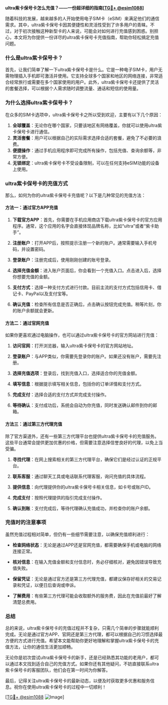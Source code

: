 **ultra紫卡保号卡怎么充值？——一份超详细的指南[[TG💪+ @esim1088](https://t.me/s/esim1088)]**

随着科技的发展，越来越多的人开始使用电子SIM卡（eSIM）来满足他们的通信需求。其中，ultra紫卡保号卡因其便捷性和灵活性受到了许多用户的青睐。不过，对于初次接触这种新型卡的人来说，可能会对如何进行充值感到困惑。别担心，本文将为你提供一份详尽的ultra紫卡保号卡充值指南，帮助你轻松搞定充值问题。

### 什么是ultra紫卡保号卡？

首先，让我们简单了解一下ultra紫卡保号卡是什么。它是一种电子SIM卡，用户无需物理插入手机即可激活并使用。它支持全球多个国家和地区的网络连接，非常适合经常旅行或需要在多个国家使用的用户。此外，ultra紫卡保号卡还提供了灵活的套餐选择，可以根据个人需求随时调整流量、通话和短信的使用量。

### 为什么选择ultra紫卡保号卡？

在众多的SIM卡选项中，ultra紫卡保号卡之所以受到欢迎，主要有以下几个原因：

1. **全球覆盖**：无论你在哪个国家，只要该地区有网络覆盖，你就可以使用ultra紫卡保号卡进行通信。
2. **灵活套餐**：用户可以根据自己的实际需求选择合适的套餐，避免了不必要的浪费。
3. **便捷操作**：通过手机应用程序即可完成所有操作，包括充值、查询余额等，非常方便。
4. **无锁绑定**：ultra紫卡保号卡不受设备限制，可以在任何支持eSIM功能的设备上使用。

### ultra紫卡保号卡的充值方式

那么，如何为你的ultra紫卡保号卡充值呢？以下是几种常见的充值方法：

#### 方法一：通过官方APP充值

1. **下载官方APP**：首先，你需要在手机应用商店下载ultra紫卡保号卡的官方应用程序。通常，这个应用的名字会直接体现品牌名称，比如“ultra”或者“紫卡助手”。
   
2. **注册账户**：打开APP后，按照提示注册一个新的账户。通常需要输入手机号码，并设置密码。

3. **登录账户**：注册完成后，使用刚刚创建的账号登录。

4. **选择充值金额**：进入账户页面后，你会看到一个充值入口。点击进入后，选择你想要充值的金额。

5. **支付方式**：选择一种支付方式进行付款。目前主流的支付方式包括信用卡、借记卡、PayPal以及支付宝等。

6. **确认充值**：检查所有信息是否正确后，点击确认按钮完成充值。稍等片刻，你的账户余额就会更新。

#### 方法二：通过官网充值

如果你更喜欢通过电脑操作，也可以通过ultra紫卡保号卡的官方网站进行充值：

1. **访问官网**：打开浏览器，输入ultra紫卡保号卡的官方网站地址。

2. **登录账户**：与APP类似，你需要先登录你的账户。如果还没有账户，需要先注册。

3. **选择充值选项**：登录后，找到充值入口，选择适合你的充值金额。

4. **填写信息**：根据提示填写相关信息，包括你的订单详情和支付方式。

5. **完成支付**：选择合适的支付方式并完成支付操作。

6. **等待确认**：支付成功后，系统会自动为你充值，同时发送确认邮件到你的邮箱。

#### 方法三：通过第三方代理充值

除了官方渠道外，还有一些第三方代理平台也提供ultra紫卡保号卡的充值服务。这些平台通常会提供更加优惠的价格，但需要注意选择信誉良好的代理，以免上当受骗。

1. **寻找代理**：在网上搜索相关的第三方代理平台，确保它们是经过认证的正规平台。

2. **联系客服**：通过聊天工具或电话联系代理客服，询问充值的具体流程。

3. **提供信息**：向代理提供你的ultra紫卡保号卡相关信息，如卡号或账户ID。

4. **完成支付**：按照代理提供的指引完成支付操作。

5. **确认到账**：支付完成后，等待代理确认充值成功，并检查你的账户余额。

### 充值时的注意事项

虽然充值过程相对简单，但仍有一些细节需要注意，以确保充值顺利进行：

- **检查网络状态**：无论是通过APP还是官网充值，都需要确保手机或电脑的网络连接正常。
  
- **核对信息**：在输入充值金额和支付信息时，务必仔细核对，避免因错误导致充值失败。

- **保留凭证**：无论是通过官方还是第三方代理充值，都建议保存好相关的交易记录和凭证，以便日后查询或申诉。

- **了解费用**：有些第三方代理可能会收取额外的服务费，因此在充值前最好了解清楚总费用。

### 总结

总的来说，ultra紫卡保号卡的充值过程并不复杂，只需几个简单的步骤就能顺利完成。无论是通过官方APP、官网还是第三方代理，都可以根据自己的习惯选择最方便的方式进行充值。希望本文能帮助你更好地理解和掌握ultra紫卡保号卡的充值方法，让你的通信生活更加顺畅。

无论你是初次尝试ultra紫卡保号卡的新手，还是已经熟悉其功能的老用户，都可以通过本文找到适合自己的充值方式。如果你还有其他疑问，不妨直接联系ultra紫卡保号卡的客服团队，他们会在第一时间为你解答。

最后，记得关注ultra紫卡保号卡的最新动态，以便及时获取更多优惠和服务信息。祝你在使用ultra紫卡保号卡的过程中一切顺利！

[[TG💪+ @esim1088](https://t.me/s/esim1088) ![Image](https://i.postimg.cc/4NQfJmqS/Snipaste-2025-05-13-00-14-12.png)]